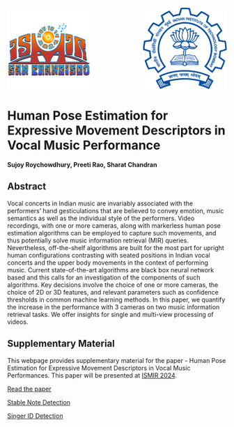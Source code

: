 <!-- ---
layout: page 
# Human Pose Estimation for Expressive Movement Descriptors in Vocal Music Performance
--- -->

<!-- [![GitHub Repo stars](https://img.shields.io/github/stars/nicolas-van/bootstrap-4-github-pages?style=social)](https://github.com/nicolas-van/bootstrap-4-github-pages) -->

<img align="center" src="images/SFO.png" width="192"> <img align="right" src="images/logo.png" width="192"> 

# Human Pose Estimation for Expressive Movement Descriptors in Vocal Music Performance

<b>Sujoy Roychowdhury, Preeti Rao, Sharat Chandran </b>

## Abstract

Vocal concerts in Indian music are invariably associated with the
  performers’ hand gesticulations that are believed to convey emotion,
  music semantics as well as the individual style of the
  performers. Video recordings, with one or more cameras, along with
  markerless human pose estimation algorithms can be employed to
  capture such movements, and thus potentially solve music information
  retrieval (MIR) queries.  Nevertheless, off-the-shelf algorithms are
  built for the most part for upright human configurations contrasting
  with seated positions in Indian vocal concerts and the upper body
  movements in the context of performing music.  Current
  state-of-the-art algorithms are black box neural network based and
  this calls for an investigation of the components of such
  algorithms.  Key decisions involve the choice of one or more
  cameras, the choice of 2D or 3D features, and relevant parameters
  such as confidence thresholds in common machine learning methods.
  In this paper, we quantify the increase in the performance with 3
  cameras on two music information retrieval tasks. We offer insights
  for single and multi-view processing of videos.

## Supplementary Material

This webpage provides supplementary material for the paper - Human Pose Estimation for Expressive Movement Descriptors in Vocal Music Performances. This paper will be presented at <a href="https://ismir2024.ismir.net/" target="_blank">ISMIR 2024</a>.

 
[Read the paper](pdf/paper.pdf)

[Stable Note Detection](stableNote.md)

[Singer ID Detection](singerID.md)

